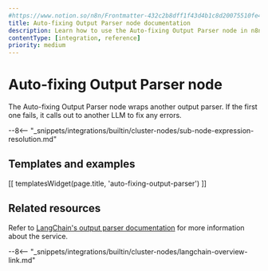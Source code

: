 ```yaml
---
#https://www.notion.so/n8n/Frontmatter-432c2b8dff1f43d4b1c8d20075510fe4
title: Auto-fixing Output Parser node documentation
description: Learn how to use the Auto-fixing Output Parser node in n8n. Follow technical documentation to integrate Auto-fixing Output Parser node into your workflows.
contentType: [integration, reference]
priority: medium
---
```


# Auto-fixing Output Parser node

The Auto-fixing Output Parser node wraps another output parser. If the first one fails, it calls out to another LLM to fix any errors.

--8<-- "_snippets/integrations/builtin/cluster-nodes/sub-node-expression-resolution.md"

## Templates and examples

<!-- see https://www.notion.so/n8n/Pull-in-templates-for-the-integrations-pages-37c716837b804d30a33b47475f6e3780 -->
[[ templatesWidget(page.title, 'auto-fixing-output-parser') ]]

## Related resources

Refer to [LangChain's output parser documentation](https://js.langchain.com/docs/concepts/output_parsers/) for more information about the service.

--8<-- "_snippets/integrations/builtin/cluster-nodes/langchain-overview-link.md"

